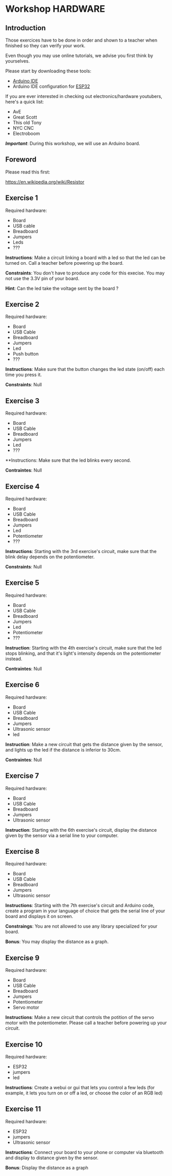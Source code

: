 # Workshop HARDWARE

## Introduction

Those exercices have to be done in order and shown to a teacher when finished so they can verify your work.

Even though you may use online tutorials, we advise you first think by yourselves.

Please start by downloading these tools:

* [Arduino IDE](https://www.arduino.cc)
* Arduino IDE configuration for [ESP32](https://randomnerdtutorials.com/installing-the-esp32-board-in-arduino-ide-windows-instructions/)

If you are ever interested in checking out electronics/hardware youtubers, here's a quick list:

* AvE
* Great Scott
* This old Tony
* NYC CNC
* Electroboom

***Important***: During this workshop, we will use an Arduino board.

## Foreword

Please read this first:

<https://en.wikipedia.org/wiki/Resistor>

## Exercise 1

Required hardware:

* Board
* USB cable
* Breadboard
* Jumpers
* Leds
* ???

**Instructions**: Make a circuit linking a board with a led so that the led can be turned on. Call a teacher before powering up the board.

**Constraints**: You don't have to produce any code for this execise. You may not use the 3.3V pin of your board.

**Hint**: Can the led take the voltage sent by the board ?

## Exercise 2

Required hardware:

* Board
* USB Cable
* Breadboard
* Jumpers
* Led
* Push button
* ???

**Instructions**: Make sure that the button changes the led state (on/off) each time you press it.

**Constraints**: Null

## Exercise 3

Required hardware:

* Board
* USB Cable
* Breadboard
* Jumpers
* Led
* ???

**Instructions: Make sure that the led blinks every second.

**Contraintes**: Null

## Exercise 4

Required hardware:

* Board
* USB Cable
* Breadboard
* Jumpers
* Led
* Potentiometer
* ???

**Instructions**: Starting with the 3rd exercise's circuit, make sure that the blink delay depends on the potentiometer.

**Constraints**: Null

## Exercise 5

Required hardware:

* Board
* USB Cable
* Breadboard
* Jumpers
* Led
* Potentiometer
* ???

**Instruction**: Starting with the 4th exercise's circuit, make sure that the led stops blinking, and that it's light's intensity depends on the potentiometer instead.

**Contraintes**: Null

## Exercise 6

Required hardware:

* Board
* USB Cable
* Breadboard
* Jumpers
* Ultrasonic sensor
* led

**Instruction**: Make a new circuit that gets the distance given by the sensor, and lights up the led if the distance is inferior to 30cm.

**Contraintes**: Null

## Exercise 7

Required hardware:

* Board
* USB Cable
* Breadboard
* Jumpers
* Ultrasonic sensor

**Instruction**: Starting with the 6th exercise's circuit, display the distance given by the sensor via a serial line to your computer.

## Exercise 8

Required hardware:

* Board
* USB Cable
* Breadboard
* Jumpers
* Ultrasonic sensor

**Instructions**: Starting with the 7th exercise's circuit and Arduino code, create a program in your language of choice that gets the serial line of your board and displays it on screen.

**Constraings**: You are not allowed to use any library specialized for your board.

**Bonus**: You may display the distance as a graph.

## Exercise 9

Required hardware:

* Board
* USB Cable
* Breadboard
* Jumpers
* Potentiometer
* Servo motor

**Instructions**: Make a new circuit that controls the potition of the servo motor with the potentiometer. Please call a teacher before powering up your circuit.

## Exercise 10

Required hardware:

* ESP32
* jumpers
* led

**Instructions**: Create a webui or gui that lets you control a few leds (for example, it lets you turn on or off a led, or choose the color of an RGB led)

## Exercise 11

Required hardware:

* ESP32
* jumpers
* Ultrasonic sensor

**Instructions**: Connect your board to your phone or computer via bluetooth and display to distance given by the sensor.

**Bonus**: Display the distance as a graph
